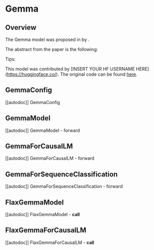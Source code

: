 <!--Copyright 2024 The HuggingFace Team. All rights reserved.

Licensed under the Apache License, Version 2.0 (the "License"); you may not use this file except in compliance with
the License. You may obtain a copy of the License at

http://www.apache.org/licenses/LICENSE-2.0

Unless required by applicable law or agreed to in writing, software distributed under the License is distributed on
an "AS IS" BASIS, WITHOUT WARRANTIES OR CONDITIONS OF ANY KIND, either express or implied. See the License for the
specific language governing permissions and limitations under the License.

⚠️ Note that this file is in Markdown but contain specific syntax for our doc-builder (similar to MDX) that may not be
rendered properly in your Markdown viewer.

-->

# Gemma

## Overview

The Gemma model was proposed in [<INSERT PAPER NAME HERE>](<INSERT PAPER LINK HERE>) by <INSERT AUTHORS HERE>.
<INSERT SHORT SUMMARY HERE>

The abstract from the paper is the following:

*<INSERT PAPER ABSTRACT HERE>*

Tips:

<INSERT TIPS ABOUT MODEL HERE>

This model was contributed by [INSERT YOUR HF USERNAME HERE](https://huggingface.co/<INSERT YOUR HF USERNAME HERE>).
The original code can be found [here](<INSERT LINK TO GITHUB REPO HERE>).


## GemmaConfig

[[autodoc]] GemmaConfig

## GemmaModel

[[autodoc]] GemmaModel
    - forward

## GemmaForCausalLM

[[autodoc]] GemmaForCausalLM
    - forward

## GemmaForSequenceClassification

[[autodoc]] GemmaForSequenceClassification
    - forward

## FlaxGemmaModel

[[autodoc]] FlaxGemmaModel
    - __call__

## FlaxGemmaForCausalLM

[[autodoc]] FlaxGemmaForCausalLM
    - __call__
